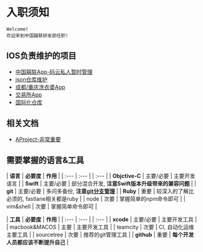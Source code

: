 # 入职须知

    Welcome!
    欢迎来到中国囍联研发部任职!

## IOS负责维护的项目
- [中国囍联App-码云私人暂时管理](https://gitee.com/rogerabyss/zgxl-ios)
- [json仓库维护](http://183.64.28.18:8686/zgxl/zgxl-json)
- [成都/重庆洗衣婆App](http://183.64.28.18:8686/zgxl/zgxl-wash-ios)
- [交易所App](http://183.64.28.18:8686/zgxl/xl)
- [国际化仓库](http://183.64.28.18:8686/ren.chao/zgxl-localization)

## 相关文档
- [AProject-非常重要]()

## 需要掌握的语言&工具

| **语言** | **必要度** | **作用** |
| :--- | :--- | | :--- |
| **Objctive-C** | 主要/必要 | 主要开发语言 |
| **Swift** | 主要/必要 | 部分混合开发, **注意Swift版本升级带来的兼容问题**  |
| **git** | 主要/必要 | 多问多备份, **注意[git分支管理](1/3/31.md)** |
| **Ruby** | 重要 | 较深入的了解比必须的, fastlane相关都是ruby |
| node | 次要 | 掌握简单的npm命令即可 |
| vim&shell | 次要 | 掌握简单命令即可 |

| **工具** | **必要度** | **作用** |
| :--- | :--- | | :--- |
| **xcode** | 主要/必要 | 主要开发工具 |
| macbook&MACOS | 主要 | 主要开发工具 |
| teamcity | 次要 | CI, 自动化运维主要工具  |
| sourcetree | 次要 | 推荐的git管理工具 |
| **github** | 重要 | **每个开发人员都应该不断提升自己** |
